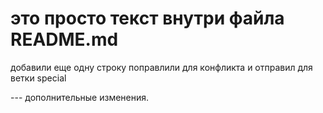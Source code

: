 # это просто текст внутри файла README.md
добавили еще одну строку поправлили для конфликта и отправил  для ветки special

--- дополнительные изменения.

